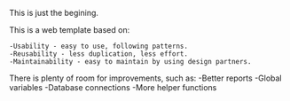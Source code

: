 ﻿This is just the begining.


This is a web template based on:

	-Usability - easy to use, following patterns.
	-Reusability - less duplication, less effort.
	-Maintainability - easy to maintain by using design partners.
	
There is plenty of room for improvements, such as:
	-Better reports
	-Global variables
	-Database connections
	-More helper functions
